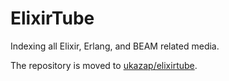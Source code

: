 # ElixirTube

Indexing all Elixir, Erlang, and BEAM related media.

The repository is moved to [ukazap/elixirtube](https://github.com/ukazap/elixirtube).
